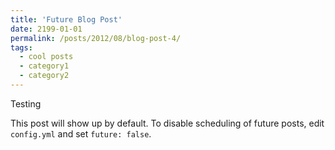 ```yaml
---
title: 'Future Blog Post'
date: 2199-01-01
permalink: /posts/2012/08/blog-post-4/
tags:
  - cool posts
  - category1
  - category2
---
```


Testing

This post will show up by default. To disable scheduling of future posts, edit `config.yml` and set `future: false`. 
